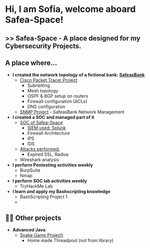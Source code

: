 <h1>Hi, I am Sofia, welcome aboard Safea-Space! <br/> 
  <h2>>> Safea-Space - A place designed for my Cybersecurity Projects.

<h2> A place where... </h2>

- <b>I created the network topology of a fictional bank: [SafeasBank ](https://github.com/safea-space/SafeasBank)</b>
  - [Cisco Packet Tracer Project](https://github.com/safea-space/SafeasBank/blob/main/MainBranch-CorporateBuilding-MeshTopology.PNG) 
     - Subnetting
     - Mesh topology
     - OSPF & BGP setup on routers
     - Firewall configuration (ACLs)
     - DNS configuration
  - [SNMP Project](https://github.com/safea-space/cisco-packet-tracer) - SafeasBank Network Management
- <b>I created a SOC and managed part of it</b>
  - [SOC of Safea-Space](https://github.com/safea-space/SOC-project)
     - [SIEM used: Splunk](https://github.com/safea-space)
     - Firewall Architecture
     - IPS
     - IDS
  - [Attacks performed: ](https://github.com/safea-space)
     - Expired SSL, Radius
  - Wireshark analysis
- <b> I perform Pentesting activities weekly</b>
    - BurpSuite
    - Nmap
- <b> I perform SOC lab activities weekly</b>
    - TryHackMe Lab
- <b> I learn and apply my Bashscripting knowledge</b>
    - BashScripting Project 1
    - 
<h2>👨‍💻 Other projects </h2>

- <b>Advanced Java</b>
  - [Snake Game Project)](https://github.com/)
     - Home made Threadpool (not from library)


<!--

Here are some ideas to get you started:

- 🔭 I’m currently working on ...
- 🌱 I’m currently learning ...
- 👯 I’m looking to collaborate on ...
- 🤔 I’m looking for help with ...
- 💬 Ask me about ...
- 📫 How to reach me: ...
- 😄 Pronouns: ...
- ⚡ Fun fact: ...
-->
